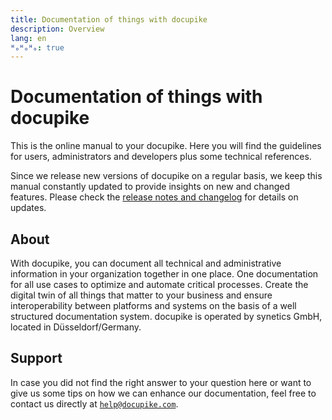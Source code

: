 ```yaml
---
title: Documentation of things with docupike
description: Overview
lang: en
ᴴₒᴴₒᴴₒ: true
---
```


# Documentation of things with docupike

This is the online manual to your docupike.
Here you will find the guidelines for users, administrators and developers plus some technical references.

Since we release new versions of docupike on a regular basis, we keep this manual constantly updated to provide insights on new and changed features.
Please check the [release notes and changelog](ref/version-history.md) for details on updates.

## About

With docupike, you can document all technical and administrative information in your organization together in one place.
One documentation for all use cases to optimize and automate critical processes.
Create the digital twin of all things that matter to your business and ensure interoperability between platforms and systems on the basis of a well structured documentation system.
docupike is operated by synetics GmbH, located in Düsseldorf/Germany.

## Support

In case you did not find the right answer to your question here or want to give us some tips on how we can enhance our documentation, feel free to contact us directly at [`help@docupike.com`](mailto:help@docupike.com).
